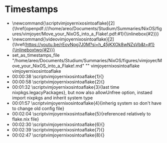 # Timestamps
- \newcommand{\scriptvimjoyernixosintoaflake}[2]{\href{openpdf:///home/areo/Documents/Studium/Summaries/NixOS/figures/vimjoyer/Move_your_NixOS_into_a_Flake!.pdf:#1}{\inlinebox{#2}}}
- \newcommand{\videovimjoyernixosintoaflake}[2]{\href{https://youtu.be/rEovNpg7J0M?si=h_45jKXOk8wNZsVb&t=#1}{\inlineboxtwo{#2}}}
- set_as_timestamps_file "/home/areo/Documents/Studium/Summaries/NixOS/figures/vimjoyer/Move_your_NixOS_into_a_Flake!.md" "" vimjoyernixosintoaflake vimjoyernixosintoaflake
- 00:00:38 \scriptvimjoyernixosintoaflake{1}{}
- 00:00:58 \scriptvimjoyernixosintoaflake{2}{}
- 00:01:32 \scriptvimjoyernixosintoaflake{3}{last time nixpkgs.legacyPackages}, but now also allowUnfree option, instaed import nixpkgs and inherit system type
- 00:01:57 \scriptvimjoyernixosintoaflake{4}{inherig system so don't have to change old config file}
- 00:02:04 \scriptvimjoyernixosintoaflake{5}{referenced relatively to flake.nix file}
- 00:02:30 \scriptvimjoyernixosintoaflake{6}{}
- 00:02:39 \scriptvimjoyernixosintoaflake{7}{}
- 00:02:47 \scriptvimjoyernixosintoaflake{8}{}
